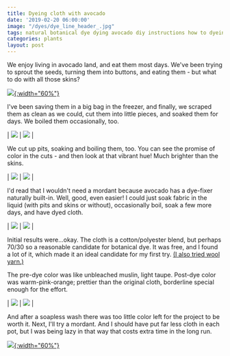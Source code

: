 ```yaml
---
title: Dyeing cloth with avocado
date: '2019-02-20 06:00:00'
image: "/dyes/dye_line_header_.jpg"
tags: natural botanical dye dying avocado diy instructions how to dyeing cloth cotton
categories: plants
layout: post
---
```


We enjoy living in avocado land, and eat them most days. We've been trying to sprout the seeds, turning them into buttons, and eating them - but what to do with all those skins?

[![](/images/dyes/avocados_.jpg){:width="60%"}](/images/dyes/avocados.jpg)

I've been saving them in a big bag in the freezer, and finally, we scraped them as clean as we could, cut them into little pieces, and soaked them for days. We boiled them occasionally, too.

| [![](/images/dyes/avocado_.jpg)](/images/dyes/avocado.jpg) | [![](/images/dyes/avocado_pot_.jpg)](/images/dyes/avocado_pot.jpg) |

We cut up pits, soaking and boiling them, too. You can see the promise of color in the cuts - and then look at that vibrant hue! Much brighter than the skins.

| [![](/images/dyes/pits3_.jpg)](/images/dyes/pits3.jpg) | [![](/images/dyes/pits_pot_.jpg)](/images/dyes/pits_pot.jpg) |

I'd read that I wouldn't need a mordant because avocado has a dye-fixer naturally built-in. Well, good, even easier! I could just soak fabric in the liquid (with pits and skins or without), occasionally boil, soak a few more days, and have dyed cloth.

| [![](/images/dyes/avocado_set_.jpg)](/images/dyes/avocado_set.jpg) | [![](/images/dyes/avocado_pan_.jpg)](/images/dyes/avocado_pan.jpg) |

Initial results were...okay. The cloth is a cotton/polyester blend, but perhaps 70/30 so a reasonable candidate for botanical dye. It was free, and I found a lot of it, which made it an ideal candidate for my first try. [(I also tried wool yarn.)](http://reverdecer.annalisagross.com/2019/02/21/dyeing-yarn-with-plants/)

The pre-dye color was like unbleached muslin, light taupe. Post-dye color was warm-pink-orange; prettier than the original cloth, borderline special enough for the effort.

| [![](/images/dyes/dyeing_.jpg)](/images/dyes/dyeing.jpg) | [![](/images/dyes/avocado_bowl3_.jpg)](/images/dyes/avocado_bowl3.jpg) |

And after a soapless wash there was too little color left for the project to be worth it. Next, I'll try a mordant. And I should have put far less cloth in each pot, but I was being lazy in that way that costs extra time in the long run.

[![](/images/dyes/dye_result_.jpg){:width="60%"}](/images/dyes/dye_result.jpg)